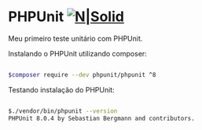 # PHPUnit [![N|Solid](https://cdn-images-1.medium.com/max/20/1*RPgZ7cp4H77ldoLasm7ueA.png)](https://phpunit.de)
Meu primeiro teste unitário com PHPUnit.



Instalando o PHPUnit utilizando composer:


```sh

$composer require --dev phpunit/phpunit ^8

```

Testando instalação do PHPUnit: 


```sh

$./vendor/bin/phpunit --version
PHPUnit 8.0.4 by Sebastian Bergmann and contributors.

```
